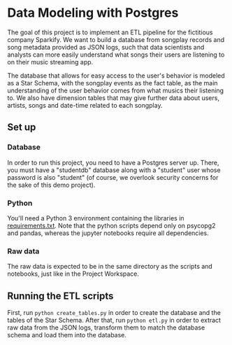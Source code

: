 # Data Modeling with Postgres

The goal of this project is to implement an ETL pipeline for the fictitious company Sparkify.
We want to build a database from songplay records and song metadata provided as JSON logs,
such that data scientists and analysts can more easily understand what songs their users
are listening to on their music streaming app.

The database that allows for easy access to the user's behavior is modeled as a Star
Schema, with the songplay events as the fact table, as the main understanding of the user
behavior comes from what musics their listening to. We also have dimension tables that
may give further data about users, artists, songs and date-time related to each songplay.

## Set up

### Database
In order to run this project, you need to have a Postgres server up. There, you must have
a "studentdb" database along with a "student" user whose password is also "student" (of
course, we overlook security concerns for the sake of this demo project).

### Python
You'll need a Python 3 environment containing the libraries in 
[requirements.txt](./requirements.txt). Note that the python scripts depend only on
psycopg2 and pandas, whereas the jupyter notebooks require all dependencies.

### Raw data
The raw data is expected to be in the same directory as the scripts and notebooks, just
like in the Project Workspace.

## Running the ETL scripts

First, run `python create_tables.py` in order to create the database and the tables of
the Star Schema. After that, run `python etl.py` in order to extract raw data from the
JSON logs, transform them to match the database schema and load them into the database.
